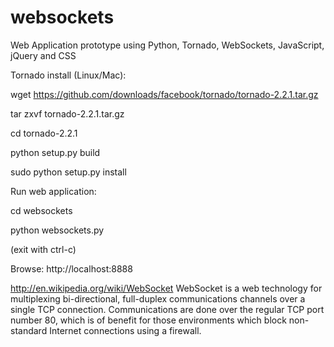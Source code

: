 websockets
==========

Web Application prototype using Python, Tornado, WebSockets, JavaScript, jQuery and CSS

Tornado install (Linux/Mac):

wget https://github.com/downloads/facebook/tornado/tornado-2.2.1.tar.gz

tar zxvf tornado-2.2.1.tar.gz

cd tornado-2.2.1

python setup.py build

sudo python setup.py install

Run web application:

cd websockets

python websockets.py

(exit with ctrl-c)

Browse:
http://localhost:8888



http://en.wikipedia.org/wiki/WebSocket
WebSocket is a web technology for multiplexing bi-directional, full-duplex communications channels over a single TCP connection. Communications are done over the regular TCP port number 80, which is of benefit for those environments which block non-standard Internet connections using a firewall.


